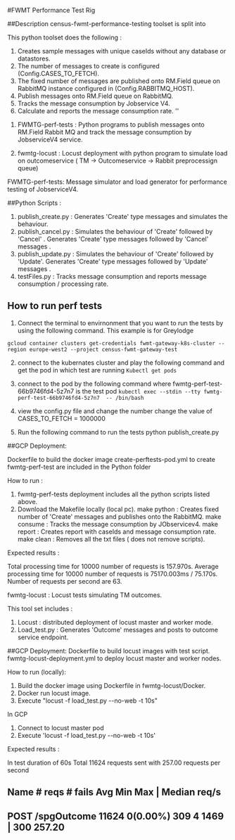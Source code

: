 
#FWMT Performance Test Rig

##Description
census-fwmt-performance-testing toolset is split into 

This python toolset does the following :

1) Creates sample messages with unique caseIds without any database or datastores.
2) The number of messages to create is configured (Config.CASES_TO_FETCH).
3) The fixed number of messages are published onto RM.Field queue on RabbitMQ instance configured in (Config.RABBITMQ_HOST).
4) Publish messages onto RM.Field queue on RabbitMQ. 
5) Tracks the message consumption by Jobservice V4. 
6) Calculate and reports the message consumption rate.
''

1. FWMTG-perf-tests : Python programs to publish messages onto RM.Field Rabbit MQ and track the message consumption by JobserviceV4 service.

2. fwmtg-locust     : Locust deployment with python program to simulate load on outcomeservice ( TM -> Outcomeservice -> Rabbit preprocessign queue) 



FWMTG-perf-tests: Message simulator and load generator for performance testing of JobserviceV4.

##Python Scripts :

1) publish_create.py  : Generates 'Create' type messages and simulates the behaviour.
2) publish_cancel.py  : Simulates the behaviour of 'Create' followed by 'Cancel' . Generates 'Create' type messages followed by 'Cancel' messages .
3) publish_update.py  : Simulates the behaviour of 'Create' followed by 'Update'. Generates 'Create' type messages followed by 'Update' messages . 
4) testFiles.py 	  : Tracks message consumption and reports message consumption / processing rate.

## How to run perf tests


1. Connect the terminal to envirnonment that you want to run the tests by using the following command. This example is for Greylodge

`gcloud container clusters get-credentials fwmt-gateway-k8s-cluster --region europe-west2 --project census-fwmt-gateway-test`

2. connect to the kubernates cluster and play the following command and get the pod in which test are running
	`Kubectl get pods`

3. connect to the pod by the following command where fwmtg-perf-test-66b9746fd4-5z7n7	 is the test pod
	`kubectl exec --stdin --tty fwmtg-perf-test-66b9746fd4-5z7n7  -- /bin/bash`

4. view the config.py file and change the number 
change the value of CASES_TO_FETCH = 1000000

5. Run the following command to run the tests
python publish_create.py 




##GCP Deployment:

Dockerfile to build the docker image
create-perftests-pod.yml to create fwmtg-perf-test are included in the Python folder

How to run :

1) fwmtg-perf-tests deployment includes all the python scripts listed above.
2) Download the Makefile locally (local pc).
	make python 	  : Creates fixed number of 'Create' messages and publishes onto the RabbitMQ.
	make consume      : Tracks the message consumption by JObservicev4.
	make report 	  : Creates report with caseIds and message consumption rate.
	make clean		  : Removes all the txt files ( does not remove scripts).

Expected results :

Total processing time for 10000 number of requests is 157.970s.
Average processing time for 10000 number of requests is 75170.003ms  / 75.170s.
Number of requests per second are 63.


fwmtg-locust : Locust tests simulating TM outcomes.

This tool set includes :

1) Locust : distributed deployment of locust master and worker mode.
2) Load_test.py : Generates 'Outcome' messages and posts to outcome service endpoint.

##GCP Deployment:
Dockerfile to build locust images with test script.
fwmtg-locust-deployment.yml to deploy locust master and worker nodes.

How to run (locally):

1) Build the docker image using Dockerfile in fwmtg-locust/Docker.
2) Docker run locust image.
3) Execute "locust -f load_test.py --no-web -t 10s"

In GCP

1) Connect to locust master pod
2) Execute 'locust -f load_test.py --no-web -t 10s'

Expected results :

In test duration of 60s Total 11624 requests sent with 257.00 requests per second 

 Name                                                          # reqs      # fails     Avg     Min     Max  |  Median   req/s
--------------------------------------------------------------------------------------------------------------------------------------------
 POST /spgOutcome                                               11624     0(0.00%)     309       4    1469  |     300  257.20
--------------------------------------------------------------------------------------------------------------------------------------------


